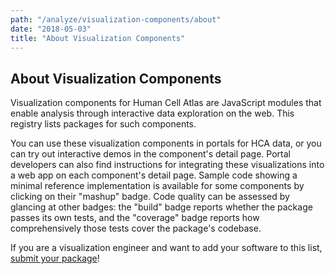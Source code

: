 ```yaml
---
path: "/analyze/visualization-components/about"
date: "2018-05-03"
title: "About Visualization Components"
---
```


## About Visualization Components
Visualization components for Human Cell Atlas are JavaScript modules that enable analysis through interactive data exploration on the web.  This registry lists packages for such components.

You can use these visualization components in portals for HCA data, or you can try out interactive demos in the component's detail page.  Portal developers can also find instructions for integrating these visualizations into a web app on each component's detail page.  Sample code showing a minimal reference implementation is available for some components by clicking on their "mashup" badge.  Code quality can be assessed by glancing at other badges: the "build" badge reports whether the package passes its own tests, and the "coverage" badge reports how comprehensively those tests cover the package's codebase.

If you are a visualization engineer and want to add your software to this list, [submit your package](https://github.com/HumanCellAtlas/data-portal-content/issues/new/?with-visualization-component-package-submission-issue-template)!

